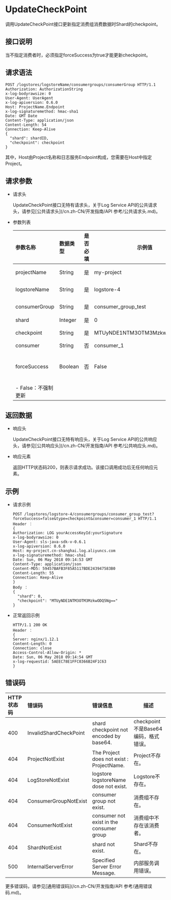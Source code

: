 # UpdateCheckPoint

调用UpdateCheckPoint接口更新指定消费组消费数据时Shard的checkpoint。

## 接口说明

当不指定消费者时，必须指定forceSuccess为true才能更新checkpoint。

## 请求语法

```
POST /logstores/logstoreName/consumergroups/consumerGroup HTTP/1.1
Authorization: AuthorizationString
x-log-bodyrawsize: 0
User-Agent: UserAgent
x-log-apiversion: 0.6.0
Host: ProjectName.Endpoint
x-log-signaturemethod: hmac-sha1
Date: GMT Date
Content-Type: application/json
Content-Length: 54
Connection: Keep-Alive
{
  "shard": shardID,
  "checkpoint": checkpoint
}
```

其中，Host由Project名称和日志服务Endpoint构成，您需要在Host中指定Project。

## 请求参数

-   请求头

    UpdateCheckPoint接口无特有请求头，关于Log Service API的公共请求头，请参见[公共请求头](/cn.zh-CN/开发指南/API 参考/公共请求头.md)。

-   参数列表

    |参数名称|数据类型|是否必填|示例值|描述|
    |:---|:---|:---|---|:-|
    |projectName|String|是|my-project|Project名称。|
    |logstoreName|String|是|logstore-4|Logstore名称。|
    |consumerGroup|String|是|consumer\_group\_test|消费组名称。|
    |shard|Integer|是|0|Shard ID。|
    |checkpoint|String|是|MTUyNDE1NTM3OTM3MzkwODQ5Ng==|checkpoint值。|
    |consumer|String|否|consumer\_1|消费者。|
    |forceSuccess|Boolean|否|False|是否强制更新。    -   True：强制更新
    -   False：不强制更新 |


## 返回数据

-   响应头

    UpdateCheckPoint接口无特有响应头，关于Log Service API的公共响应头，请参见[公共响应头](/cn.zh-CN/开发指南/API 参考/公共响应头.md)。

-   响应元素

    返回HTTP状态码200，则表示请求成功。该接口调用成功后无任何响应元素。


## 示例

-   请求示例

    ```
    POST /logstores/logstore-4/consumergroups/consumer_group_test?forceSuccess=false&type=checkpoint&consumer=consumer_1 HTTP/1.1
    Header ：
    {
    Authorization: LOG yourAccessKeyId:yourSignature
    x-log-bodyrawsize: 0
    User-Agent: sls-java-sdk-v-0.6.1
    x-log-apiversion: 0.6.0
    Host: my-project.cn-shanghai.log.aliyuncs.com
    x-log-signaturemethod: hmac-sha1
    Date: Sun, 06 May 2018 09:14:53 GMT
    Content-Type: application/json
    Content-MD5: 59457BAFB3F85A5117BDE243947583B0
    Content-Length: 55
    Connection: Keep-Alive
    }
    Body ：
    {
      "shard": 0,
      "checkpoint": "MTUyNDE1NTM3OTM3MzkwODQ5Ng=="
    }
    ```

-   正常返回示例

    ```
    HTTP/1.1 200 OK
    Header ：
    {
    Server: nginx/1.12.1
    Content-Length: 0
    Connection: close
    Access-Control-Allow-Origin: *
    Date: Sun, 06 May 2018 09:14:54 GMT
    x-log-requestid: 5AEEC78E1FFC0366B24F1C63
    }
    ```


## 错误码

|HTTP状态码|错误码|错误信息|描述|
|:------|:--|:---|--|
|400|InvalidShardCheckPoint|shard checkpoint not encoded by base64.|checkpoint不是Base64编码，格式错误。|
|404|ProjectNotExist|The Project does not exist : ProjectName.|Project不存在。|
|404|LogStoreNotExist|logstore logstoreName dose not exist.|Logstore不存在。|
|404|ConsumerGroupNotExist|consumer group not exist.|消费组不存在。|
|404|ConsumerNotExist|consumer not exist in the consumer group|消费组中不存在该消费者。|
|404|ShardNotExist|shard not exist.|Shard不存在。|
|500|InternalServerError|Specified Server Error Message.|内部服务调用错误。|

更多错误码，请参见[通用错误码](/cn.zh-CN/开发指南/API 参考/通用错误码.md)。

